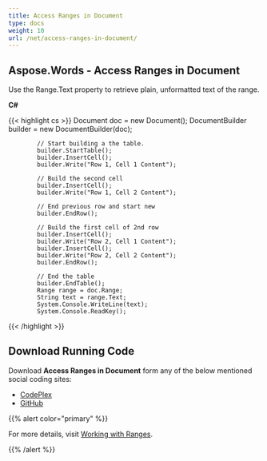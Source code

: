 ```yaml
---
title: Access Ranges in Document
type: docs
weight: 10
url: /net/access-ranges-in-document/
---
```


## **Aspose.Words - Access Ranges in Document**
Use the Range.Text property to retrieve plain, unformatted text of the range.

**C#**

{{< highlight cs >}}
            Document doc = new Document();
            DocumentBuilder builder = new DocumentBuilder(doc);

            // Start building a the table.
            builder.StartTable();
            builder.InsertCell();
            builder.Write("Row 1, Cell 1 Content");

            // Build the second cell
            builder.InsertCell();
            builder.Write("Row 1, Cell 2 Content");

            // End previous row and start new
            builder.EndRow();

            // Build the first cell of 2nd row
            builder.InsertCell();
            builder.Write("Row 2, Cell 1 Content");
            builder.InsertCell();
            builder.Write("Row 2, Cell 2 Content");
            builder.EndRow();

            // End the table
            builder.EndTable();
            Range range = doc.Range;
            String text = range.Text;
            System.Console.WriteLine(text);
            System.Console.ReadKey();
{{< /highlight >}}
## **Download Running Code**
Download **Access Ranges in Document** form any of the below mentioned social coding sites:

- [CodePlex](https://asposenpoi.codeplex.com/downloads/get/1525852)
- [GitHub](https://github.com/aspose-words/Aspose.Words-for-.NET/releases/download/Aspose.Words_Features_Missing_in_NPOI-v1.1/07.01-AccessRanges.zip)

{{% alert color="primary" %}} 

For more details, visit [Working with Ranges](http://www.aspose.com/docs/display/wordsnet/Working+with+Ranges).

{{% /alert %}}
